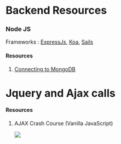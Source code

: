 
# Backend Resources
### Node JS

Frameworks : [ExpressJs](https://expressjs.com/), [Koa](https://koajs.com/), [Sails](https://sailsjs.com/)

#### Resources
1. [Connecting to MongoDB](https://www.tutorialsteacher.com/nodejs/access-mongodb-in-nodejs)

# Jquery and Ajax calls 
#### Resources
1.  AJAX Crash Course (Vanilla JavaScript)

    [![](http://img.youtube.com/vi/82hnvUYY6QA/0.jpg)](http://www.youtube.com/watch?v=82hnvUYY6QA "")


